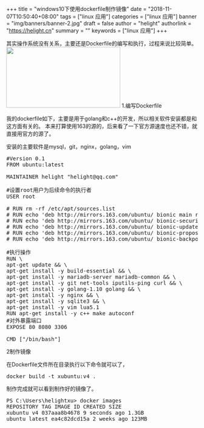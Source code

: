 +++
title = "windows10下使用dockerfile制作镜像"
date = "2018-11-07T10:50:40+08:00"
tags = ["linux 应用"]
categories = ["linux 应用"]
banner = "img/banners/banner-2.jpg"
draft = false
author = "helight"
authorlink = "https://helight.cn"
summary = ""
keywords = ["linux 应用"]
+++

其实操作系统没有关系，主要还是Dockerfile的编写和执行，过程来说比较简单。
<a href="/zb_users/upload/2018/11/dockerinwin.jpg"><img class="alignnone size-medium wp-image-1140" src="/zb_users/upload/2018/11/dockerinwin-300x160.jpg" alt="" width="300" height="160" /></a>
1.编写Dockerfile

我的dockerfile如下，主要是用于golang和c++的开发，所以相关软件安装都是和这方面有关的。 本来打算使用163的源的，后来看了一下官方源速度也还不错，就直接用官方的源了。

安装的主要软件是mysql，git，nginx，golang，vim
<pre class="toolbar-overlay:false toolbar-hide:false toolbar-delay:false show-title:false lang:default decode:true ">#Version 0.1
FROM ubuntu:latest

MAINTAINER helight "helight@qq.com"

#设置root用户为后续命令的执行者
USER root

# RUN rm -rf /etc/apt/sources.list
# RUN echo 'deb http://mirrors.163.com/ubuntu/ bionic main restricted universe multiverse' &gt;&gt; /etc/apt/sources.list
# RUN echo 'deb http://mirrors.163.com/ubuntu/ bionic-security main restricted universe multiverse' &gt;&gt; /etc/apt/sources.list
# RUN echo 'deb http://mirrors.163.com/ubuntu/ bionic-updates main restricted universe multiverse' &gt;&gt; /etc/apt/sources.list
# RUN echo 'deb http://mirrors.163.com/ubuntu/ bionic-proposed main restricted universe multiverse' &gt;&gt; /etc/apt/sources.list
# RUN echo 'deb http://mirrors.163.com/ubuntu/ bionic-backports main restricted universe multiverse' &gt;&gt; /etc/apt/sources.list

#执行操作
RUN \
apt-get update &amp;&amp; \
apt-get install -y build-essential &amp;&amp; \
apt-get install -y mariadb-server mariadb-common &amp;&amp; \
apt-get install -y git net-tools iputils-ping curl &amp;&amp; \
apt-get install -y golang-1.10 golang &amp;&amp; \
apt-get install -y nginx &amp;&amp; \
apt-get install -y sqlite3 &amp;&amp; \
apt-get install -y vim lua5.1
RUN apt-get install -y c++ make autoconf
#对外暴露端口
EXPOSE 80 8080 3306

CMD ["/bin/bash"]</pre>
2制作镜像

在Dockerfile文件所在目录执行以下命令就可以了，
<pre class="toolbar-overlay:false toolbar-hide:false toolbar-delay:false show-title:false striped:false lang:default decode:true ">docker build -t xubuntu:v4 .</pre>
制作完成就可以看到制作好的镜像了。
<pre class="toolbar-overlay:false toolbar-hide:false toolbar-delay:false show-title:false lang:default decode:true ">PS C:\Users\helightxu&gt; docker images
REPOSITORY TAG IMAGE ID CREATED SIZE
xubuntu v4 037aaa8b4678 9 seconds ago 1.3GB
ubuntu latest ea4c82dcd15a 2 weeks ago 123MB</pre>
&nbsp;